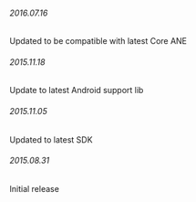 

######  2016.07.16

Updated to be compatible with latest Core ANE


###### 2015.11.18

Update to latest Android support lib


###### 2015.11.05

Updated to latest SDK


###### 2015.08.31

Initial release
